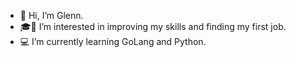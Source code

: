 - 👾 Hi, I’m Glenn.
- 🎓💼 I’m interested in improving my skills and finding my first job.
- 💻 I’m currently learning GoLang and Python.
